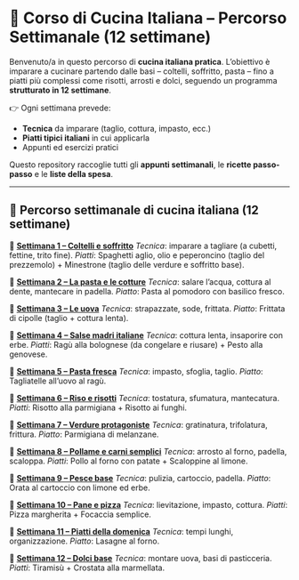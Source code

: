 # 🍝 Corso di Cucina Italiana – Percorso Settimanale (12 settimane)

Benvenuto/a in questo percorso di **cucina italiana pratica**.
L’obiettivo è imparare a cucinare partendo dalle basi – coltelli, soffritto, pasta – fino a piatti più complessi come risotti, arrosti e dolci, seguendo un programma **strutturato in 12 settimane**.

👉 Ogni settimana prevede:
- **Tecnica** da imparare (taglio, cottura, impasto, ecc.)
- **Piatti tipici italiani** in cui applicarla
- Appunti ed esercizi pratici

Questo repository raccoglie tutti gli **appunti settimanali**, le **ricette passo-passo** e le **liste della spesa**.

---

## 📅 Percorso settimanale di cucina italiana (12 settimane)

🔹 [**Settimana 1 – Coltelli e soffritto**](./settimana1/README.md)
*Tecnica*: imparare a tagliare (a cubetti, fettine, trito fine).
*Piatti*: Spaghetti aglio, olio e peperoncino (taglio del prezzemolo) + Minestrone (taglio delle verdure e soffritto base).

🔹 [**Settimana 2 – La pasta e le cotture**](./settimana2/README.md)
*Tecnica*: salare l’acqua, cottura al dente, mantecare in padella.
*Piatto*: Pasta al pomodoro con basilico fresco.

🔹 [**Settimana 3 – Le uova**](./settimana3/README.md)
*Tecnica*: strapazzate, sode, frittata.
*Piatto*: Frittata di cipolle (taglio + cottura lenta).

🔹 [**Settimana 4 – Salse madri italiane**](./settimana4/README.md)
*Tecnica*: cottura lenta, insaporire con erbe.
*Piatti*: Ragù alla bolognese (da congelare e riusare) + Pesto alla genovese.

🔹 [**Settimana 5 – Pasta fresca**](./settimana5/README.md)
*Tecnica*: impasto, sfoglia, taglio.
*Piatto*: Tagliatelle all’uovo al ragù.

🔹 [**Settimana 6 – Riso e risotti**](./settimana6/README.md)
*Tecnica*: tostatura, sfumatura, mantecatura.
*Piatti*: Risotto alla parmigiana + Risotto ai funghi.

🔹 [**Settimana 7 – Verdure protagoniste**](./settimana7/README.md)
*Tecnica*: gratinatura, trifolatura, frittura.
*Piatto*: Parmigiana di melanzane.

🔹 [**Settimana 8 – Pollame e carni semplici**](./settimana8/README.md)
*Tecnica*: arrosto al forno, padella, scaloppa.
*Piatti*: Pollo al forno con patate + Scaloppine al limone.

🔹 [**Settimana 9 – Pesce base**](./settimana9/README.md)
*Tecnica*: pulizia, cartoccio, padella.
*Piatto*: Orata al cartoccio con limone ed erbe.

🔹 [**Settimana 10 – Pane e pizza**](./settimana10/README.md)
*Tecnica*: lievitazione, impasto, cottura.
*Piatti*: Pizza margherita + Focaccia semplice.

🔹 [**Settimana 11 – Piatti della domenica**](./settimana11/README.md)
*Tecnica*: tempi lunghi, organizzazione.
*Piatto*: Lasagne al forno.

🔹 [**Settimana 12 – Dolci base**](./settimana12/README.md)
*Tecnica*: montare uova, basi di pasticceria.
*Piatti*: Tiramisù + Crostata alla marmellata.
